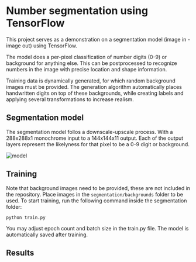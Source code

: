 # Number segmentation using TensorFlow
This project serves as a demonstration on a segmentation model (image in - image out) using TensorFlow.

The model does a per-pixel classification of number digits (0-9) or background for anything else. This can be postprocessed to recognize numbers in the image with precise location and shape information.

Training data is dynamically generated, for which random background images must be provided. The generation algorithm automatically places handwritten digits on top of these backgrounds, while creating labels and applying several transformations to increase realism.

## Segmentation model
The segmentation model follos a downscale-upscale process. With a 288x288x1 monochrome input to a 144x144x11 output. Each of the output layers represent the likelyness for that pixel to be a 0-9 digit or background.

![model](https://user-images.githubusercontent.com/10696506/135134308-8ae04ab7-f653-46cd-8224-36abdb47d59b.png)

## Training
Note that background images need to be provided, these are not included in the repository. Place images in the `segmentation/backgrounds` folder to be used.
To start training, run the following command inside the segmentation folder:

```
python train.py
```

You may adjust epoch count and batch size in the train.py file. The model is automatically saved after training.

## Results
